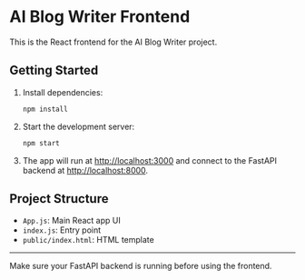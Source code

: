 # AI Blog Writer Frontend

This is the React frontend for the AI Blog Writer project.

## Getting Started

1. Install dependencies:
   ```bash
   npm install
   ```
2. Start the development server:
   ```bash
   npm start
   ```
3. The app will run at [http://localhost:3000](http://localhost:3000) and connect to the FastAPI backend at [http://localhost:8000](http://localhost:8000).

## Project Structure
- `App.js`: Main React app UI
- `index.js`: Entry point
- `public/index.html`: HTML template

---
Make sure your FastAPI backend is running before using the frontend.
